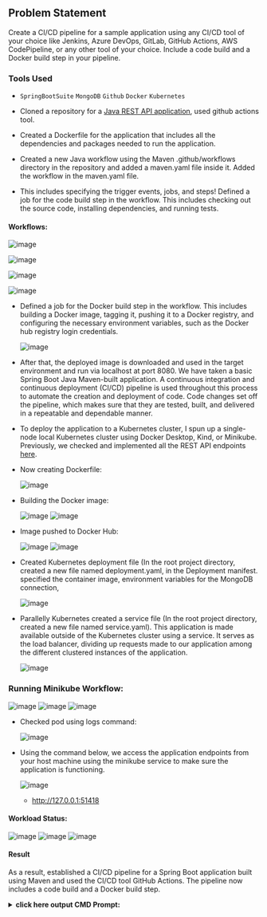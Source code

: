 ## Problem Statement

Create a CI/CD pipeline for a sample application using any CI/CD tool of your choice like Jenkins, Azure DevOps, GitLab, GitHub Actions, AWS CodePipeline, or any other tool of your choice. Include a code build and a Docker build step in your pipeline.

### Tools Used

- `SpringBootSuite` `MongoDB` `Github` `Docker` `Kubernetes`

- Cloned a repository for a [Java REST API application](https://github.com/MunwarAli12/model-java_REST-API_web_application-), used github actions tool.

- Created a Dockerfile for the application that includes all the dependencies and packages needed to run the application.

- Created a new Java workflow using the Maven .github/workflows directory in the repository and added a maven.yaml file inside it. Added the workflow in the maven.yaml file.

- This includes specifying the trigger events, jobs, and steps! Defined a job for the code build step in the workflow. This includes checking out the source code, installing dependencies, and running tests.

#### Workflows:

![image](https://github.com/MunwarAli12/ASLICICD/assets/126280146/95939bb3-df4c-4e90-a5da-ed2fd96600a0)
      
![image](https://github.com/MunwarAli12/ASLICICD/assets/126280146/66516aaa-90e1-46dd-b3fd-2c0a4ad6373b)
  
![image](https://github.com/MunwarAli12/ASLICICD/assets/126280146/355893ca-f8d9-4031-a2b7-3640d31003bc)
  
![image](https://github.com/MunwarAli12/ASLICICD/assets/126280146/ae89e6ea-33d1-45fa-bf56-4be6b4875646)

- Defined a job for the Docker build step in the workflow. This includes building a Docker image, tagging it, pushing it to a Docker registry, and configuring the necessary environment variables, such as the Docker hub registry login credentials.

    ![image](https://github.com/MunwarAli12/ASLICICD/assets/126280146/37873305-3d4f-4fca-9325-b0ef09bd2f82)

- After that, the deployed image is downloaded and used in the target environment and run via localhost at port 8080. We have taken a basic Spring Boot Java Maven-built application. A continuous integration and continuous deployment (CI/CD) pipeline is used throughout this process to automate the creation and deployment of code. Code changes set off the pipeline, which makes sure that they are tested, built, and delivered in a repeatable and dependable manner.

- To deploy the application to a Kubernetes cluster, I spun up a single-node local Kubernetes cluster using Docker Desktop, Kind, or Minikube. Previously, we checked and implemented all the REST API endpoints [here](https://github.com/MunwarAli12/model-java_REST-API_web_application-).

- Now creating Dockerfile:

    ![image](https://user-images.githubusercontent.com/126280146/233519188-a0fa1923-f125-4c68-8256-cbe19d52127a.png)

- Building the Docker image:

    ![image](https://user-images.githubusercontent.com/126280146/233519490-3dbed23b-d155-4e06-8458-77d3e3d46610.png)
    ![image](https://user-images.githubusercontent.com/126280146/233519623-b3d9c879-344c-41b5-b969-b2e27e9f5f8a.png)

- Image pushed to Docker Hub:

    ![image](https://user-images.githubusercontent.com/126280146/233520612-c9718240-24cc-4f71-8c62-18aee9986d7.png)
    ![image](https://user-images.githubusercontent.com/126280146/233520549-bcdb7c90-b161-4cb8-b6cb-468a4065ed17.png)

- Created Kubernetes deployment file (In the root project directory, created a new file named deployment.yaml, in the Deployment manifest. specified the container image, environment variables for the MongoDB connection,

    ![image](https://user-images.githubusercontent.com/126280146/233519703-5730a057-dcb0-47c8-9998-398aa2f8e1cc.png)

- Parallelly Kubernetes created a service file (In the root project directory, created a new file named service.yaml). This application is made available outside of the Kubernetes cluster using a service. It serves as the load balancer, dividing up requests made to our application among the different clustered instances of the application.

    ![image](https://user-images.githubusercontent.com/126280146/233519864-5db6626a-e26b-4259-8165-562188427c25.png)

### Running Minikube Workflow:

![image](https://user-images.githubusercontent.com/126280146/233522589-c8160283-3716-4d08-9ad2-5f392549de45.png)
![image](https://user-images.githubusercontent.com/126280146/233522675-f00a43e4-6bcb-4b8e-b604-624783e34cb4.png)
![image](https://user-images.githubusercontent.com/126280146/233522689-70144044-4789-463b-be42-da5a54498c3c.png)

- Checked pod using logs command:

    ![image](https://user-images.githubusercontent.com/126280146/233522768-a0cb649c-43b2-462c-a7ea-6f881e11fc54.png)

- Using the command below, we access the application endpoints from your host machine using the minikube service to make sure the application is functioning.

    ![image](https://user-images.githubusercontent.com/126280146/233522829-5455cd67-4908-429c-8b11-1ed9a48c6cf9.png)

    - http://127.0.0.1:51418

#### Workload Status:

![image](https://user-images.githubusercontent.com/126280146/233522390-7b24d341-bfb8-46fd-ae2c-7e9c43b09960.png)
![image](https://user-images.githubusercontent.com/126280146/233522431-0789bf6f-4660-4a25-9a41-cc4767ecaf4b.png)
![image](https://user-images.githubusercontent.com/126280146/233522489-23450cd0-323a-4f19-b73d-14afc25642ed.png)

#### Result

As a result, established a CI/CD pipeline for a Spring Boot application built using Maven and used the CI/CD tool GitHub Actions. The pipeline now includes a code build and a Docker build step.

  
<details>
<summary><b>click here output CMD Prompt:</b></summary>

- Microsoft Windows [Version 10.0.22621.1928]
- (c) Microsoft Corporation. All rights reserved.

- C:\Users\Munwar>docker run -p 8080:8080 servertask:latest

  .   ____          _            __ _ _
 /\\ / ___'_ __ _ _(_)_ __  __ _ \ \ \ \
( ( )\___ | '_ | '_| | '_ \/ _` | \ \ \ \
 \\/  ___)| |_)| | | | | || (_| |  ) ) ) )
  '  |____| .__|_| |_|_| |_\__, | / / / /
 =========|_|==============|___/=/_/_/_/
 :: Spring Boot ::               (v2.7.10)

- 2023-07-07 13:51:17.515  INFO 1 --- [           main] c.k.servertask.ServertaskApplication     : Starting ServertaskApplication v0.0.1-SNAPSHOT using Java 11.0.16 on 96657c840d2f with PID 1 (/servertask.jar started by root in /)
- 2023-07-07 13:51:17.519  INFO 1 --- [           main] c.k.servertask.ServertaskApplication     : No active profile set, falling back to 1 default profile: "default"
- 2023-07-07 13:51:18.376  INFO 1 --- [           main] .s.d.r.c.RepositoryConfigurationDelegate : Bootstrapping Spring Data MongoDB repositories in DEFAULT mode.
- 2023-07-07 13:51:18.469  INFO 1 --- [           main] .s.d.r.c.RepositoryConfigurationDelegate : Finished Spring Data repository scanning in 85 ms. Found 1 MongoDB repository interfaces.
- 2023-07-07 13:51:19.327  INFO 1 --- [           main] o.s.b.w.embedded.tomcat.TomcatWebServer  : Tomcat initialized with port(s): 8080 (http)
- 2023-07-07 13:51:19.347  INFO 1 --- [           main] o.apache.catalina.core.StandardService   : Starting service [Tomcat]
- 2023-07-07 13:51:19.348  INFO 1 --- [           main] org.apache.catalina.core.StandardEngine  : Starting Servlet engine: [Apache Tomcat/9.0.73]
- 2023-07-07 13:51:19.507  INFO 1 --- [           main] o.a.c.c.C.[Tomcat].[localhost].[/]       : Initializing Spring embedded WebApplicationContext
- 2023-07-07 13:51:19.508  INFO 1 --- [           main] w.s.c.ServletWebServerApplicationContext : Root WebApplicationContext: initialization completed in 1902 ms
- 2023-07-07 13:51:19.874  INFO 1 --- [           main] org.mongodb.driver.client                : MongoClient with metadata {"driver": {"name": "mongo-java-driver|sync|spring-boot", "version": "4.6.1"}, "os": {"type": "Linux", "name": "Linux", "architecture": "amd64", "version": "5.15.90.1-microsoft-standard-WSL2"}, "platform": "Java/Oracle Corporation/11.0.16+8"} created with settings MongoClientSettings{readPreference=primary, writeConcern=WriteConcern{w=null, wTimeout=null ms, journal=null}, retryWrites=true, retryReads=true, readConcern=ReadConcern{level=null}, credential=null, streamFactoryFactory=null, commandListeners=[], codecRegistry=ProvidersCodecRegistry{codecProviders=[ValueCodecProvider{}, BsonValueCodecProvider{}, DBRefCodecProvider{}, DBObjectCodecProvider{}, DocumentCodecProvider{}, IterableCodecProvider{}, MapCodecProvider{}, GeoJsonCodecProvider{}, GridFSFileCodecProvider{}, Jsr310CodecProvider{}, JsonObjectCodecProvider{}, BsonCodecProvider{}, EnumCodecProvider{}, com.mongodb.Jep395RecordCodecProvider@62e20a76]}, clusterSettings={hosts=[localhost:27017], srvServiceName=mongodb, mode=SINGLE, requiredClusterType=UNKNOWN, requiredReplicaSetName='null', serverSelector='null', clusterListeners='[]', serverSelectionTimeout='30000 ms', localThreshold='30000 ms'}, socketSettings=SocketSettings{connectTimeoutMS=10000, readTimeoutMS=0, receiveBufferSize=0, sendBufferSize=0}, heartbeatSocketSettings=SocketSettings{connectTimeoutMS=10000, readTimeoutMS=10000, receiveBufferSize=0, sendBufferSize=0}, connectionPoolSettings=ConnectionPoolSettings{maxSize=100, minSize=0, maxWaitTimeMS=120000, maxConnectionLifeTimeMS=0, maxConnectionIdleTimeMS=0, maintenanceInitialDelayMS=0, maintenanceFrequencyMS=60000, connectionPoolListeners=[], maxConnecting=2}, serverSettings=ServerSettings{heartbeatFrequencyMS=10000, minHeartbeatFrequencyMS=500, serverListeners='[]', serverMonitorListeners='[]'}, sslSettings=SslSettings{enabled=false, invalidHostNameAllowed=false, context=null}, applicationName='null', compressorList=[], uuidRepresentation=JAVA_LEGACY, serverApi=null, autoEncryptionSettings=null, contextProvider=null}
- 2023-07-07 13:51:19.880  INFO 1 --- [localhost:27017] org.mongodb.driver.cluster               : Exception in monitor thread while connecting to server localhost:27017

- com.mongodb.MongoSocketOpenException: Exception opening socket
        - at com.mongodb.internal.connection.SocketStream.open(SocketStream.java:70) ~[mongodb-driver-core-4.6.1.jar!/:na]        at com.mongodb.internal.connection.InternalStreamConnection.open(InternalStreamConnection.java:180) ~[mongodb-driver-core-4.6.1.jar!/:na]
        - at com.mongodb.internal.connection.DefaultServerMonitor$ServerMonitorRunnable.lookupServerDescription(DefaultServerMonitor.java:193) ~[mongodb-driver-core-4.6.1.jar!/:na]
        - at com.mongodb.internal.connection.DefaultServerMonitor$ServerMonitorRunnable.run(DefaultServerMonitor.java:157) ~[mongodb-driver-core-4.6.1.jar!/:na]
        - at java.base/java.lang.Thread.run(Thread.java:829) ~[na:na]
Caused by: java.net.ConnectException: Connection refused (Connection refused)
        - at java.base/java.net.PlainSocketImpl.socketConnect(Native Method) ~[na:na]
        - at java.base/java.net.AbstractPlainSocketImpl.doConnect(AbstractPlainSocketImpl.java:412) ~[na:na]
        - at java.base/java.net.AbstractPlainSocketImpl.connectToAddress(AbstractPlainSocketImpl.java:255) ~[na:na]
        - at java.base/java.net.AbstractPlainSocketImpl.connect(AbstractPlainSocketImpl.java:237) ~[na:na]
        - at java.base/java.net.SocksSocketImpl.connect(SocksSocketImpl.java:392) ~[
